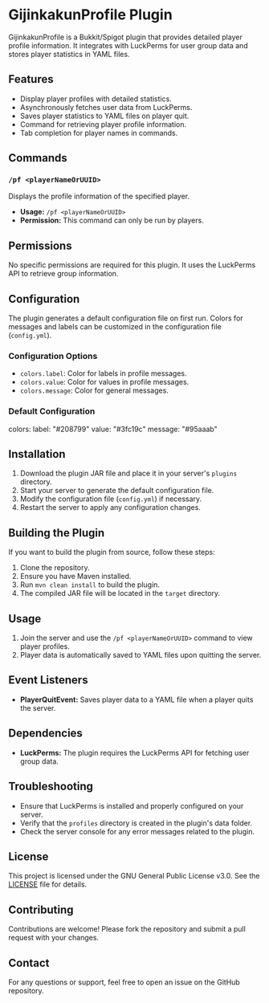 # GijinkakunProfile Plugin

GijinkakunProfile is a Bukkit/Spigot plugin that provides detailed player profile information. It integrates with LuckPerms for user group data and stores player statistics in YAML files.

## Features

- Display player profiles with detailed statistics.
- Asynchronously fetches user data from LuckPerms.
- Saves player statistics to YAML files on player quit.
- Command for retrieving player profile information.
- Tab completion for player names in commands.

## Commands

### `/pf <playerNameOrUUID>`

Displays the profile information of the specified player.

- **Usage:** `/pf <playerNameOrUUID>`
- **Permission:** This command can only be run by players.

## Permissions

No specific permissions are required for this plugin. It uses the LuckPerms API to retrieve group information.

## Configuration

The plugin generates a default configuration file on first run. Colors for messages and labels can be customized in the configuration file (`config.yml`).

### Configuration Options

- `colors.label`: Color for labels in profile messages.
- `colors.value`: Color for values in profile messages.
- `colors.message`: Color for general messages.

### Default Configuration

colors:
  label: "#208799"
  value: "#3fc19c"
  message: "#95aaab"

## Installation

1. Download the plugin JAR file and place it in your server's `plugins` directory.
2. Start your server to generate the default configuration file.
3. Modify the configuration file (`config.yml`) if necessary.
4. Restart the server to apply any configuration changes.

## Building the Plugin

If you want to build the plugin from source, follow these steps:

1. Clone the repository.
2. Ensure you have Maven installed.
3. Run `mvn clean install` to build the plugin.
4. The compiled JAR file will be located in the `target` directory.

## Usage

1. Join the server and use the `/pf <playerNameOrUUID>` command to view player profiles.
2. Player data is automatically saved to YAML files upon quitting the server.

## Event Listeners

- **PlayerQuitEvent:** Saves player data to a YAML file when a player quits the server.

## Dependencies

- **LuckPerms:** The plugin requires the LuckPerms API for fetching user group data.

## Troubleshooting

- Ensure that LuckPerms is installed and properly configured on your server.
- Verify that the `profiles` directory is created in the plugin's data folder.
- Check the server console for any error messages related to the plugin.

## License

This project is licensed under the GNU General Public License v3.0. See the [LICENSE](LICENSE) file for details.

## Contributing

Contributions are welcome! Please fork the repository and submit a pull request with your changes.

## Contact

For any questions or support, feel free to open an issue on the GitHub repository.
